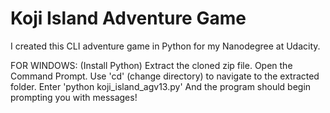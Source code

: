 # Koji Island Adventure Game

I created this CLI adventure game in Python for my Nanodegree at Udacity.

FOR WINDOWS:
(Install Python)
Extract the cloned zip file.
Open the Command Prompt.
Use 'cd' (change directory) to navigate to the extracted folder.
Enter 'python koji_island_agv13.py'
And the program should begin prompting you with messages!
